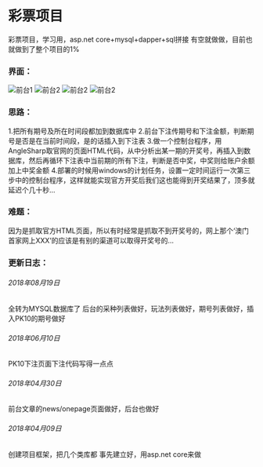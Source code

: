 # 彩票项目
彩票项目，学习用，asp.net core+mysql+dapper+sql拼接  有空就做做，目前也就做到了整个项目的1%  

### 界面：
 ![前台1](http://ohpxbzczu.bkt.clouddn.com/wlgj1.png)
 ![前台2](http://ohpxbzczu.bkt.clouddn.com/wlgj2.png)
 ![前台2](http://ohpxbzczu.bkt.clouddn.com/wlgj3.png)
 ![前台2](http://ohpxbzczu.bkt.clouddn.com/wlgj4.png)

### 思路： 
 1.把所有期号及所在时间段都加到数据库中 
 2.前台下注传期号和下注金额，判断期号是否是在当前时间段，是的话插入到下注表 
 3.做一个控制台程序，用AngleSharp取官网的页面HTML代码，从中分析出某一期的开奖号，再插入到数据库，然后再循环下注表中当前期的所有下注，判断是否中奖，中奖则给账户余额加上中奖金额 
 4.部署的时候用windows的计划任务，设置一定时间运行一次第三步中的控制台程序，这样就能实现官方开奖后我们这也能得到开奖结果了，顶多就延迟个几十秒...  
 
### 难题： 
 因为是抓取官方HTML页面，所以有时经常是抓取不到开奖号的，网上那个‘澳门首家网上XXX’的应该是有别的渠道可以取得开奖号的...  
 
### 更新日志： 
###### 2018年08月19日
 全转为MYSQL数据库了
 后台的采种列表做好，玩法列表做好，期号列表做好，插入PK10的期号做好

 ###### 2018年06月10日  
  PK10下注页面下注代码写得一点点  
  
 ###### 2018年04月30日  
  前台文章的news/onepage页面做好，后台也做好  
  
 ###### 2018年04月09日  
  创建项目框架，把几个类库都 事先建立好，用asp.net core来做
